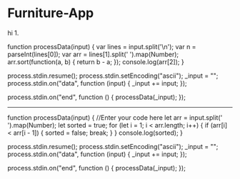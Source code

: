 # Furniture-App

hi
1.

function processData(input) {
    var lines = input.split('\n');
    var n = parseInt(lines[0]);
    var arr = lines[1].split(' ').map(Number);
    arr.sort(function(a, b) { return b - a; });
    console.log(arr[2]);
} 

process.stdin.resume();
process.stdin.setEncoding("ascii");
_input = "";
process.stdin.on("data", function (input) {
    _input += input;
});

process.stdin.on("end", function () {
   processData(_input);
});



-------------------------------------
function processData(input) {
    //Enter your code here
    let arr = input.split(' ').map(Number);
    let sorted = true;
    for (let i = 1; i < arr.length; i++) {
        if (arr[i] < arr[i - 1]) {
            sorted = false;
            break;
        }
    }
    console.log(sorted);
} 

process.stdin.resume();
process.stdin.setEncoding("ascii");
_input = "";
process.stdin.on("data", function (input) {
    _input += input;
});

process.stdin.on("end", function () {
   processData(_input);
});

